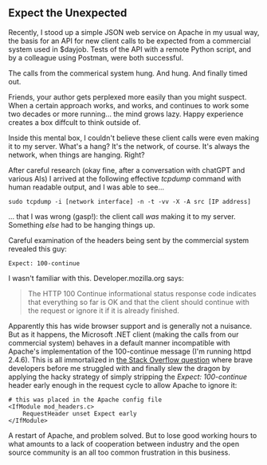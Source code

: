 ## Expect the Unexpected

Recently, I stood up a simple JSON web service on Apache in my usual way, the basis for an API for new client calls to be expected from a commercial system used in $dayjob.  Tests of the API with a remote Python script, and by a colleague using Postman, were both successful.

The calls from the commerical system hung.  And hung.  And finally timed out.

Friends, your author gets perplexed more easily than you might suspect.  When a certain approach works, and works, and continues to work some two decades or more running... the mind grows lazy.  Happy experience creates a box diffcult to think outside of.

Inside this mental box, I couldn't believe these client calls were even making it to my server.  What's a hang?  It's the network, of course.  It's always the network, when things are hanging.  Right?

After careful research (okay fine, after a conversation with chatGPT and various AIs) I arrived at the following effective *tcpdump* command with human readable output, and I was able to see...

```
sudo tcpdump -i [network interface] -n -t -vv -X -A src [IP address]
```

... that I was wrong (gasp!): the client call *was* making it to my server.  Something *else* had to be hanging things up.

Careful examination of the headers being sent by the commercial system revealed this guy:

```
Expect: 100-continue
```

I wasn't familiar with this.  Developer.mozilla.org says:

>The HTTP 100 Continue informational status response code indicates that everything so far is OK and that the client should continue with the request or ignore it if it is already finished.

Apparently this has wide browser support and is generally not a nuisance.  But as it happens, the Microsoft .NET client (making the calls from our commercial system) behaves in a default manner incompatible with Apache's implementation of the 100-continue message (I'm running httpd 2.4.6).  This is all immortalized in  [the Stack Overflow question](https://stackoverflow.com/questions/3889574/apache-and-mod-proxy-not-handling-http-100-continue-from-client-http-417) where brave developers before me struggled with and finally slew the dragon by applying the hacky strategy of simply stripping the *Expect: 100-continue* header early enough in the request cycle to allow Apache to ignore it:

```
# this was placed in the Apache config file
<IfModule mod_headers.c>
    RequestHeader unset Expect early
</IfModule>
```
A restart of Apache, and problem solved.  But to lose good working hours to what amounts to a lack of cooperation between industry and the open source community is an all too common frustration in this business.





